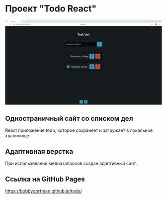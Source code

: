 # Проект "Todo React"

![Preview of Landing Page](./preview.png)

## Одностраничный сайт со списком дел
React приложение todo, которое сохраняет и загружает в локальное хранилище.

## Адаптивная верстка
При использовании медиазапросов создан адаптивный сайт.

## Ссылка на GitHub Pages

https://bobbydorfman.github.io/todo/
